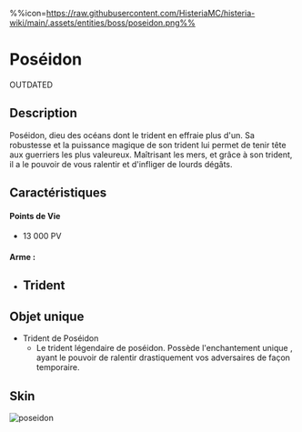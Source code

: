 %%icon=https://raw.githubusercontent.com/HisteriaMC/histeria-wiki/main/.assets/entities/boss/poseidon.png%%
# Poséidon

OUTDATED

## Description 
Poséidon, dieu des océans dont le trident en effraie plus d'un. Sa robustesse et la puissance magique de son trident lui permet de tenir tête aux guerriers les plus valeureux. Maîtrisant les mers, et grâce à son trident, il a le pouvoir de vous ralentir et d'infliger de lourds dégâts.

## Caractéristiques

#### __Points de Vie__
+ 13 000 PV

#### __Arme :__
+ Trident 
  -

## Objet unique 
+ Trident de Poséidon
  - Le trident légendaire de poséidon. Possède l'enchantement unique [](), ayant le pouvoir de ralentir drastiquement vos adversaires de façon temporaire.

## Skin

![poseidon](https://raw.githubusercontent.com/HisteriaMC/histeria-wiki/main/.assets/entities/boss/poseidon.png)
